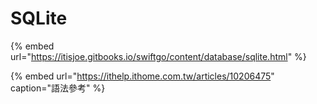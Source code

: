 # SQLite

{% embed url="https://itisjoe.gitbooks.io/swiftgo/content/database/sqlite.html" %}



{% embed url="https://ithelp.ithome.com.tw/articles/10206475" caption="語法參考" %}





